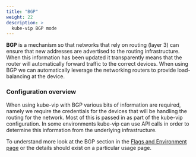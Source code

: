 ```yaml
---
title: "BGP"
weight: 22
description: >
  kube-vip BGP mode
---
```


**BGP** is a mechanism so that networks that rely on routing (layer 3) can ensure that new addresses are advertised to the routing infrastructure. When this information has been updated it transparently means that the router will automatically forward traffic to the correct devices. When using BGP we can automatically leverage the networking routers to provide load-balancing at the device.

### Configuration overview

When using kube-vip with BGP various bits of information are required, namely we require the credentials for the devices that will be handling the routing for the network. Most of this is passed in as part of the kube-vip configuration. In some environments kube-vip can use API calls in order to determine this information from the underlying infrastructure.

To understand more look at the BGP section in the [Flags and Environment page](/docs/installation/flags/) or the details should exist on a particular usage page.
